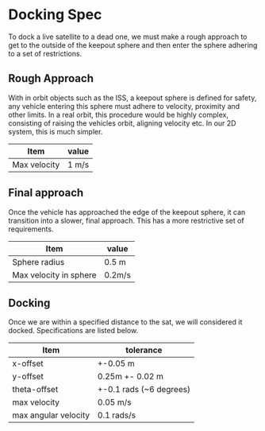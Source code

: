 # Docking Spec
To dock a live satellite to a dead one, we must make a rough approach to get to the outside of the keepout sphere and then enter the sphere adhering to a set of restrictions.


## Rough Approach
With in orbit objects such as the ISS, a keepout sphere is defined for safety, any vehicle entering this sphere must adhere to velocity, proximity and other limits. In a real orbit, this procedure would be highly complex, consisting of raising the vehicles orbit, aligning velocity etc. In our 2D system, this is much simpler.

| Item | value      |
| ----- | ----- |
| Max velocity | 1 m/s    |

## Final approach
Once the vehicle has approached the edge of the keepout sphere, it can transition into a slower, final approach. This has a more restrictive set of requirements.

| Item | value      |
| ----- | ----- |
| Sphere radius | 0.5 m         |
| Max velocity in sphere |  0.2m/s |

## Docking
Once we are within a specified distance to the sat, we will considered it docked. Specifications are listed below.

| Item | tolerance      |
| ----- | ----- |
|x-offset | +-0.05 m         |
|y-offset | 0.25m +- 0.02 m   |
|theta-offset | +-0.1 rads (~6 degrees)  |
|max velocity | 0.05 m/s     |
|max angular velocity | 0.1 rads/s |